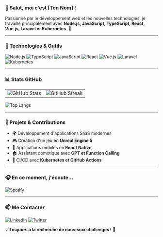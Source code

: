 ### 👋 Salut, moi c'est [Ton Nom] !

Passionné par le développement web et les nouvelles technologies, je travaille principalement avec **Node.js, JavaScript, TypeScript, React, Vue.js, Laravel et Kubernetes**. 🚀

---

### 🔧 Technologies & Outils

![Node.js](https://img.shields.io/badge/Node.js-43853D?style=for-the-badge&logo=node.js&logoColor=white)
![TypeScript](https://img.shields.io/badge/TypeScript-007ACC?style=for-the-badge&logo=typescript&logoColor=white)
![JavaScript](https://img.shields.io/badge/JavaScript-F7DF1E?style=for-the-badge&logo=javascript&logoColor=black)
![React](https://img.shields.io/badge/React-61DAFB?style=for-the-badge&logo=react&logoColor=black)
![Vue.js](https://img.shields.io/badge/Vue.js-4FC08D?style=for-the-badge&logo=vue.js&logoColor=white)
![Laravel](https://img.shields.io/badge/Laravel-FF2D20?style=for-the-badge&logo=laravel&logoColor=white)
![Kubernetes](https://img.shields.io/badge/Kubernetes-326CE5?style=for-the-badge&logo=kubernetes&logoColor=white)

---

### 📊 Stats GitHub

<table>
  <tr>
    <td>
      <img src="https://github-readme-stats.vercel.app/api?username=TonUsername&show_icons=true&theme=radical" alt="GitHub Stats" />
    </td>
    <td>
      <img src="https://streak-stats.demolab.com/?user=TonUsername&theme=radical" alt="GitHub Streak" />
    </td>
  </tr>
</table>

![Top Langs](https://github-readme-stats.vercel.app/api/top-langs/?username=TonUsername&layout=compact&theme=radical)

---

### 🚀 Projets & Contributions

- 🌍 Développement d'applications SaaS modernes
- 🎮 Création d'un jeu en **Unreal Engine 5**
- 📱 Applications mobiles en **React Native**
- 🏠 Assistant domotique avec **GPT et Function Calling**
- 🔧 CI/CD avec **Kubernetes et GitHub Actions**

---

### 🎧 En ce moment, j'écoute...

[![Spotify](https://spotify-github-profile.vercel.app/api/view?uid=TonSpotifyID&cover_image=true&theme=default&show_offline=false&background_color=121212&interchange=false&bar_color=53b14f&bar_color_cover=false)](https://open.spotify.com/user/TonSpotifyID)

---

### 📫 Me Contacter

[![LinkedIn](https://img.shields.io/badge/LinkedIn-0A66C2?style=for-the-badge&logo=linkedin&logoColor=white)](https://www.linkedin.com/in/TonProfil)
[![Twitter](https://img.shields.io/badge/Twitter-1DA1F2?style=for-the-badge&logo=twitter&logoColor=white)](https://twitter.com/TonProfil)

💡 **Toujours à la recherche de nouveaux challenges !** 🚀

